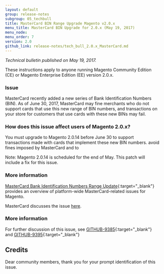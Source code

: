 ```yaml
---
layout: default 
group: release-notes
subgroup: 05_techbull
title: MasterCard BIN Range Upgrade Magento v2.0.x
menu_title: MasterCard BIN Upgrade for 2.0.x (May 19, 2017)
menu_node: 
menu_order: 7
version: 2.0
github_link: release-notes/tech_bull_2.0.x_MasterCard.md
---
```


*Technical bulletin published on May 19, 2017.*

These instructions apply to anyone running Magento Community Edition (CE) or Magento Enterprise Edition (EE) version 2.0.x. 

### Issue

MasterCard recently added a new series of Bank Identification Numbers (BIN). As of June 30, 2017, MasterCard may fine merchants who do not support cards that use this new range of BIN numbers, and transactions on your store for customers that use cards with these new BINs may fail. 


### How does this issue affect users of Magento 2.0.x?
You must upgrade to Magento 2.0.14 before June 30 to support transactions made with cards that implement these new BIN numbers. avoid fines imposed by MasterCard and to 


Note: Magento 2.0.14 is scheduled for the end of May. This patch will include a fix for this issue. 



### More information
[MasterCard Bank Identification Numbers Range Update](https://devdocs.magento.com/guides/v2.1/release-notes/tech_bull_21x_MasterCard.html){:target="_blank"} provides an overview of platform-wide MasterCard-related issues for Magento. 

MasterCard discusses the issue <a href="https://www.mastercard.us/en-us/issuers/get-support/2-series-bin-expansion.html" target="_blank">here</a>.  


### More information

For further discussion of this issue, see [GITHUB-9385](https://github.com/magento/magento2/issues/9385){:target="_blank"} and [GITHUB-9395](https://github.com/magento/magento2/issues/9395){:target="_blank"}

## Credits
Dear community members, thank you for your prompt identification of this issue.  






